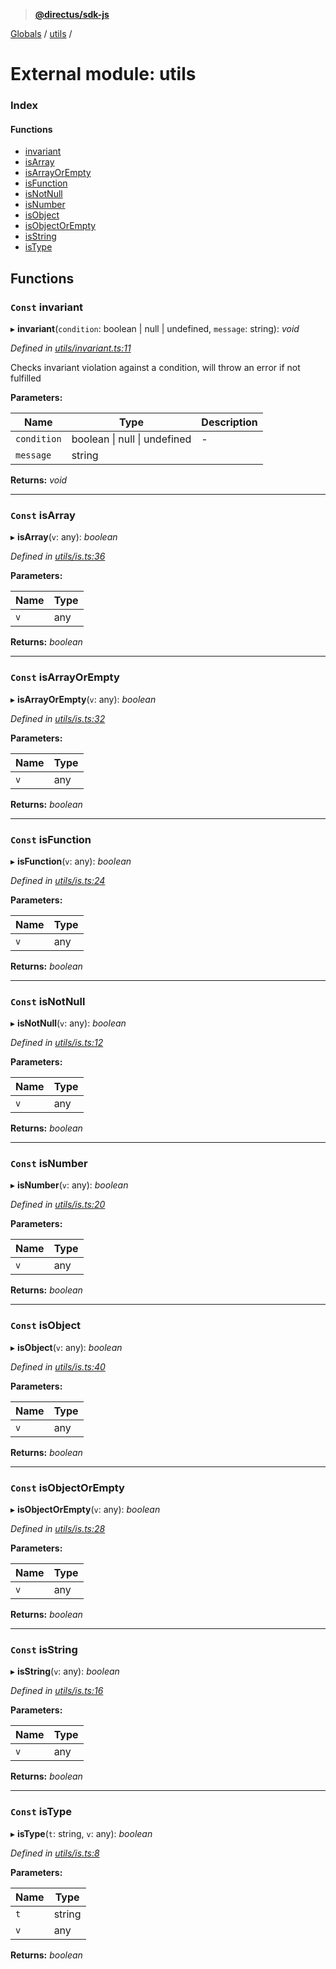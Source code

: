 > **[@directus/sdk-js](../README.md)**

[Globals](../README.md) / [utils](utils.md) /

# External module: utils

### Index

#### Functions

* [invariant](utils.md#const-invariant)
* [isArray](utils.md#const-isarray)
* [isArrayOrEmpty](utils.md#const-isarrayorempty)
* [isFunction](utils.md#const-isfunction)
* [isNotNull](utils.md#const-isnotnull)
* [isNumber](utils.md#const-isnumber)
* [isObject](utils.md#const-isobject)
* [isObjectOrEmpty](utils.md#const-isobjectorempty)
* [isString](utils.md#const-isstring)
* [isType](utils.md#const-istype)

## Functions

### `Const` invariant

▸ **invariant**(`condition`: boolean | null | undefined, `message`: string): *void*

*Defined in [utils/invariant.ts:11](https://github.com/direcuts/sdk-js/tree/master/utils/invariant.ts#L11)*

Checks invariant violation against a condition, will throw an error if not fulfilled

**Parameters:**

Name | Type | Description |
------ | ------ | ------ |
`condition` | boolean \| null \| undefined | - |
`message` | string |   |

**Returns:** *void*

___

### `Const` isArray

▸ **isArray**(`v`: any): *boolean*

*Defined in [utils/is.ts:36](https://github.com/direcuts/sdk-js/tree/master/utils/is.ts#L36)*

**Parameters:**

Name | Type |
------ | ------ |
`v` | any |

**Returns:** *boolean*

___

### `Const` isArrayOrEmpty

▸ **isArrayOrEmpty**(`v`: any): *boolean*

*Defined in [utils/is.ts:32](https://github.com/direcuts/sdk-js/tree/master/utils/is.ts#L32)*

**Parameters:**

Name | Type |
------ | ------ |
`v` | any |

**Returns:** *boolean*

___

### `Const` isFunction

▸ **isFunction**(`v`: any): *boolean*

*Defined in [utils/is.ts:24](https://github.com/direcuts/sdk-js/tree/master/utils/is.ts#L24)*

**Parameters:**

Name | Type |
------ | ------ |
`v` | any |

**Returns:** *boolean*

___

### `Const` isNotNull

▸ **isNotNull**(`v`: any): *boolean*

*Defined in [utils/is.ts:12](https://github.com/direcuts/sdk-js/tree/master/utils/is.ts#L12)*

**Parameters:**

Name | Type |
------ | ------ |
`v` | any |

**Returns:** *boolean*

___

### `Const` isNumber

▸ **isNumber**(`v`: any): *boolean*

*Defined in [utils/is.ts:20](https://github.com/direcuts/sdk-js/tree/master/utils/is.ts#L20)*

**Parameters:**

Name | Type |
------ | ------ |
`v` | any |

**Returns:** *boolean*

___

### `Const` isObject

▸ **isObject**(`v`: any): *boolean*

*Defined in [utils/is.ts:40](https://github.com/direcuts/sdk-js/tree/master/utils/is.ts#L40)*

**Parameters:**

Name | Type |
------ | ------ |
`v` | any |

**Returns:** *boolean*

___

### `Const` isObjectOrEmpty

▸ **isObjectOrEmpty**(`v`: any): *boolean*

*Defined in [utils/is.ts:28](https://github.com/direcuts/sdk-js/tree/master/utils/is.ts#L28)*

**Parameters:**

Name | Type |
------ | ------ |
`v` | any |

**Returns:** *boolean*

___

### `Const` isString

▸ **isString**(`v`: any): *boolean*

*Defined in [utils/is.ts:16](https://github.com/direcuts/sdk-js/tree/master/utils/is.ts#L16)*

**Parameters:**

Name | Type |
------ | ------ |
`v` | any |

**Returns:** *boolean*

___

### `Const` isType

▸ **isType**(`t`: string, `v`: any): *boolean*

*Defined in [utils/is.ts:8](https://github.com/direcuts/sdk-js/tree/master/utils/is.ts#L8)*

**Parameters:**

Name | Type |
------ | ------ |
`t` | string |
`v` | any |

**Returns:** *boolean*